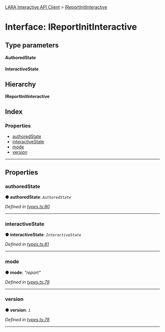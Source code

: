[LARA Interactive API Client](../README.md) > [IReportInitInteractive](../interfaces/ireportinitinteractive.md)

# Interface: IReportInitInteractive

## Type parameters
#### AuthoredState 
#### InteractiveState 
## Hierarchy

**IReportInitInteractive**

## Index

### Properties

* [authoredState](ireportinitinteractive.md#authoredstate)
* [interactiveState](ireportinitinteractive.md#interactivestate)
* [mode](ireportinitinteractive.md#mode)
* [version](ireportinitinteractive.md#version)

---

## Properties

<a id="authoredstate"></a>

###  authoredState

**● authoredState**: *`AuthoredState`*

*Defined in [types.ts:80](../../../lara-typescript/src/interactive-api-client/types.ts#L80)*

___
<a id="interactivestate"></a>

###  interactiveState

**● interactiveState**: *`InteractiveState`*

*Defined in [types.ts:81](../../../lara-typescript/src/interactive-api-client/types.ts#L81)*

___
<a id="mode"></a>

###  mode

**● mode**: *"report"*

*Defined in [types.ts:79](../../../lara-typescript/src/interactive-api-client/types.ts#L79)*

___
<a id="version"></a>

###  version

**● version**: *`1`*

*Defined in [types.ts:78](../../../lara-typescript/src/interactive-api-client/types.ts#L78)*

___

